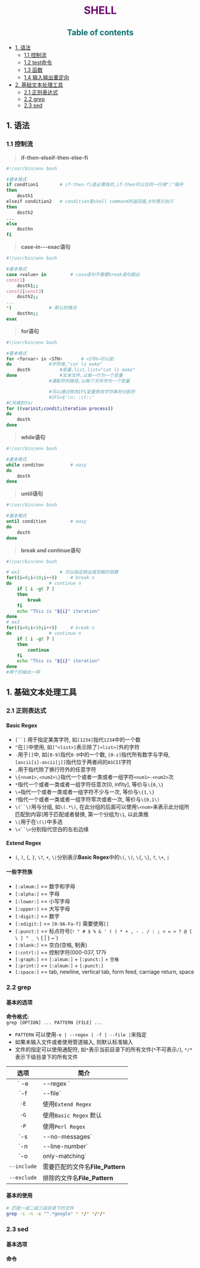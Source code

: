 [comment1]: id "rgb(44,44,110)四级标题"
[comment2]: id "rgb(110,110,0)三级标题"
[comment3]: id "rgb(0,110,110)二级标题"
[comment4]: id "rgb(110,0,110)一级标题"

<h1 align="center"><span style="color: rgb(110,0,110)">SHELL</span></h1>

<h2 align="center"><span style="color:rgb(0,110,110)">Table of contents</span></h2>

* [1. 语法](#1-语法)
    * [1.1 控制流](#11-控制流)
    * [1.2 test命令](#12-test命令)
    * [1.3 函数](#13-函数)
    * [1.4 输入输出重定向](#14-输入输出重定向)
* [2. 基础文本处理工具](#2-基础文本处理工具)
    * [2.1 正则表达式](#21-正则表达式)
    * [2.2 grep](#22-grep)
    * [2.3 sed](#23-sed)

## 1. 语法

### 1.1 控制流

> **if-then-elseif-then-else-fi**
``` bash
#!/usr/bin/env bash

#基本格式
if condtion1		# if-then-fi是必需有的,if-then可以在同一行用";"隔开
then
	dosth1
elseif condition2	# condition是shell command的返回值,0时表示执行
then
	dosth2
...
else
	dosthn
fi
```

> **case-in---esac语句**
``` bash
#!/usr/bin/env bash

#基本格式
case <value> in			# case语句不需要break语句跳出
const1)
	dosth1;;
const2|const3)
	dosth2;;
...
*)				# 默认的情况
	dosthn;;
esac
```

> **for语句**
``` bash
#!/usr/bin/env bash

#基本格式
for <forvar> in <STH>		# <STH>可以是:
do				#字符串,"cat ls make"
	dosth			#变量,list,list="cat ls make"
done				#文本文件,以每一行为一个变量
				#通配符的路径,以每个文件作为一个变量

				#可以通过修改IFS变量修改字符串的分割符
				#IFS=$'\n: :\t:;'
#C风格的for
for ((varinit;condit;iteration process))
do
	dosth
done
```

> **while语句**
``` bash
#!/usr/bin/env bash

#基本格式
while conditon			# easy
do
	dosth
done
```

> **until语句**
``` bash
#!/usr/bin/env bash

#基本格式
until condition			# easy
do
	dosth
done
```

> **break and continue语句**
``` bash
#!/usr/bin/env bash

# ex1				# 可以指定跳出或忽略的层数
for((i=0;i<10;i++))		# break n
do				# continue n
	if [ i -gt 7 ]
	then
		break
	fi
	echo "This is "${i}" iteration"
done
# ex2
for((i=0;i<10;i++))		# break n
do				# continue n
	if [ i -gt 7 ]
	then
		continue
	fi
	echo "This is "${i}" iteration"
done
#两个的输出一样
```

## 1. 基础文本处理工具

### 2.1 正则表达式

#### Basic Regex

+ `[``]` 用于指定某类字符, 如`[1234]`指代`1234`中的一个数
+ `^`在`[]`中使用, 如`[^<list>]`表示除了`[<list>]`外的字符
+ `-`用于`[]`中, 如`[0-9]`指代`0-9`中的一个数, `[0-z]`指代所有数字与字母, `[ascii[i]-ascii[j]]`指代位于两者间的`ASCII`字符
+ `.`用于指代除了换行符外的任意字符
+ `\{<num1>,<num2>\}`指代一个或者一类或者一组字符`<num1>-<num2>`次
+ `*`指代一个或者一类或者一组字符任意次[0, infity], 等价与`\{0,\}`
+ `\+`指代一个或者一类或者一组字符不少与一次, 等价与`\{1,\}`
+ `?`指代一个或者一类或者一组字符零次或者一次, 等价与`\{0,1\)`
+ `\(``\)`用与分组, 如`\(.*\)`, 在此分组的后面可以使用`\<num>`来表示此分组所匹配到内容(用于匹配或者替换, 第一个分组为`\1`, 以此类推
+ `\|`用于在`\(\)`中多选
+ `\<``\>`分别指代空白的左右边缘

#### Extend Regex

+ `(`, `)`, `{`, `}`, `\?`, `+`, `\|`分别表示**Basic Regex**中的`\(`, `\)`, `\{`, `\}`, `?`, `\+`, `|`

#### 一些字符族

+ `[:almum:]` == 数字和字母
+ `[:alpha:]` == 字母
+ `[:lower:]` == 小写字母
+ `[:upper:]` == 大写字母
+ `[:digit:]` == 数字
+ `[:xdigit:]` == `[0-9A-Fa-f]` 需要使用`[]`
+ `[:punct:]` == 标点符号(`! " # $ % & ' ( ) * + , - . / : ; < = > ? @ [ \ ] ^ _ \` { | } ~`)
+ `[:blank:]` == 空白(空格, 制表)
+ `[:cntrl:]` == 控制字符(000-037, 177<del>)
+ `[:graph:]` == `[:almum:]` + `[:punct:]` + `空格`
+ `[:print:]` == `[:almum:]` + `[:punct:]`
+ `[:space:]` == tab, newline, vertical tab, form feed, carriage return, space

### 2.2 grep

#### 基本的选项

**命令格式:**  
`grep [OPTION] ... PATTERN [FILE] ...`

+ `PATTERN` 可以使用`-e | --regex | -f | --file |`来指定
+ 如果未输入文件或者使用管道输入, 则默认标准输入
+ 文件的指定可以使用通配符, 如`*`表示当前目录下的所有文件(`*`不可表示`/`), `*/*`表示下级目录下的所有文件

|选项|简介|
|:----:|-----|
|` -e | --regex `|正则表达式|
|`-f | --file` | 指定**Regex Pattern**文件 `-f=<file>` |
|`-E` | 使用`Extend Regex`|
|`-G` | 使用`Basic Regex` 默认|
|`-P` | 使用`Perl Regex`|
|`-s | --no-messages` | 不输出错误信息 |
|`-n  | --line-number`| 输出行号 |
|`-o | only-matching` | 只输出匹配部分 |
|`--include`|需要匹配的文件名**File_Pattern**|
|`--exclude`|排除的文件名**File_Pattern**|

#### 基本的使用

``` bash
# 匹配一级二级三级目录下的文件
grep -s -n -e "^.*google" * */* */*/*
```

### 2.3 sed

#### 基本选项

#### 命令
